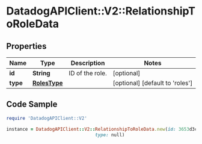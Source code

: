# DatadogAPIClient::V2::RelationshipToRoleData

## Properties

Name | Type | Description | Notes
------------ | ------------- | ------------- | -------------
**id** | **String** | ID of the role. | [optional] 
**type** | [**RolesType**](RolesType.md) |  | [optional] [default to &#39;roles&#39;]

## Code Sample

```ruby
require 'DatadogAPIClient::V2'

instance = DatadogAPIClient::V2::RelationshipToRoleData.new(id: 3653d3c6-0c75-11ea-ad28-fb5701eabc7d,
                                 type: null)
```


